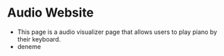 <h1> Audio Website </h1>

<ul>
<li> This page is a audio visualizer page that allows users to play piano by their keyboard.
<li> deneme
  
  
  
</ul>
